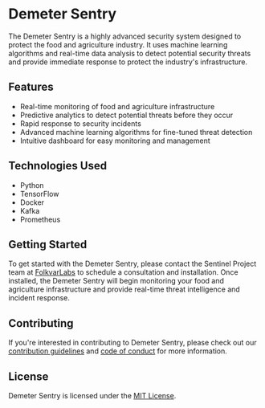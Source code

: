 # Demeter Sentry

The Demeter Sentry is a highly advanced security system designed to protect the food and agriculture industry. It uses machine learning algorithms and real-time data analysis to detect potential security threats and provide immediate response to protect the industry's infrastructure.

## Features

* Real-time monitoring of food and agriculture infrastructure
* Predictive analytics to detect potential threats before they occur
* Rapid response to security incidents
* Advanced machine learning algorithms for fine-tuned threat detection
* Intuitive dashboard for easy monitoring and management

## Technologies Used

* Python
* TensorFlow
* Docker
* Kafka
* Prometheus

## Getting Started

To get started with the Demeter Sentry, please contact the Sentinel Project team at [FolkvarLabs]() to schedule a consultation and installation. Once installed, the Demeter Sentry will begin monitoring your food and agriculture infrastructure and provide real-time threat intelligence and incident response.

## Contributing

If you're interested in contributing to Demeter Sentry, please check out our [contribution guidelines]() and [code of conduct]() for more information.

## License

Demeter Sentry is licensed under the [MIT License]().
